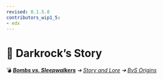 ```yaml
---
revised: 0.1.5.8
contributors_wip1_5:
- edx
---
```


# 📁 Darkrock’s Story

💣 ***[Bombs vs. Sleepwalkers](/README.md)** ➔ [Story and Lore](/story/readme.md) ➔ [BvS Origins](/story/bvso/readme.md)*
